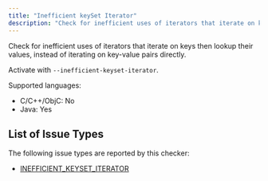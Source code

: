 ```yaml
---
title: "Inefficient keySet Iterator"
description: "Check for inefficient uses of iterators that iterate on keys then lookup their values, instead of iterating on key-value pairs directly."
---
```


Check for inefficient uses of iterators that iterate on keys then lookup their values, instead of iterating on key-value pairs directly.

Activate with `--inefficient-keyset-iterator`.

Supported languages:
- C/C++/ObjC: No
- Java: Yes



## List of Issue Types

The following issue types are reported by this checker:
- [INEFFICIENT_KEYSET_ITERATOR](/docs/all-issue-types#inefficient_keyset_iterator)
